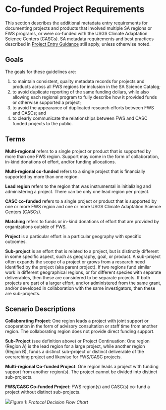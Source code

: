 # Co-funded Project Requirements

This section describes the additional metadata entry requirements for documenting projects and products that involved multiple SA regions or FWS programs, or were co-funded with the USGS Climate Adaptation Science Centers \(CASCs\).  SA metadata requirements and best practices described in [Project Entry Guidance](../project-entry-guidance/) still apply, unless otherwise noted.

## Goals

The goals for these guidelines are:

1. to maintain consistent, quality metadata records for projects and products across all FWS regions for inclusion in the SA Science Catalog;
2. to avoid duplicate reporting of the same funding dollars, while also allowing each regional program to fully describe how it provided funds or otherwise supported a project;
3. to avoid the appearance of duplicated research efforts between FWS and CASCs; and
4. to clearly communicate the relationships between FWS and CASC funded projects to the public.

## Terms

**Multi-regional** refers to a single project or product that is supported by more than one FWS region. Support may come in the form of collaboration, in-kind donations of effort, and/or funding allocations.

**Multi-regional co-funded** refers to a single project that is financially supported by more than one region.

**Lead region** refers to the region that was instrumental in initializing and administering a project. There can be only one lead region per project.

**CASC co-funded** refers to a single project or product that is supported by one or more FWS region and one or more USGS Climate Adaptation Science Centers \(CASCs\).

**Matching** refers to funds or in-kind donations of effort that are provided by organizations outside of FWS.

**Project** is a particular effort in a particular geography with specific outcomes.

**Sub-project** is an effort that is related to a project, but is distinctly different in some specific aspect, such as geography, goal, or product. A sub-project often expands the scope of a project or grows from a research need identified by the project \(aka parent project\). If two regions fund similar work in different geographical regions, or for different species with separate deliverables, then these are considered to be separate projects. If both projects are part of a larger effort, and/or administered from the same grant, and/or developed in collaboration with the same investigators, then these are sub-projects.

## Scenario Descriptions

**Collaborating Project**: One region leads a project with joint support or cooperation in the form of advisory consultation or staff time from another region. The collaborating region does not provide direct funding support.

**Sub-Project** \(see definition above\) or Project Continuation: One region \(Region A\) is the lead region for a large project, while another region \(Region B\), funds a distinct sub-project or distinct deliverable of the overarching project and likewise for FWS/CASC projects.

**Multi-regional Co-funded Project**: One region leads a project with funding support from another region\(s\). The project cannot be divided into distinct sub-projects.

**FWS/CASC Co-funded Project**: FWS region\(s\) and CASC\(s\) co-fund a project without distinct sub-projects.

![](https://lh6.googleusercontent.com/JJ8rqLfBuc4NEoF9KxTtojXjrNVchQmcaDuXyU1WGG1g3IHT4GXl8oE0p74P6urP_mREnvjS1GZFgyue59jhQT7M8ok-Cop8Ru8qGQFKjUsY77tFLMtcBdpTLGyxA2d965bARVqz)_Figure 1: Protocol Decision Flow Chart_

